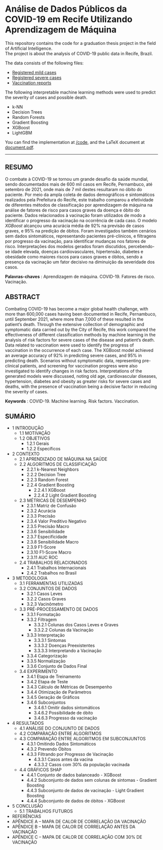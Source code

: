 # Análise de Dados Públicos da COVID-19 em Recife Utilizando Aprendizagem de Máquina

This repository contains the code for a graduation thesis project in the field of Artificial Intelligence.  
The project is about the analysis of COVID-19 public data in Recife, Brazil.  

The data consists of the following files:  
- [Registered mild cases](dados.recife.pe.gov.br/dataset/casos-leves-covid-19)  
- [Registered severe cases](dados.recife.pe.gov.br/dataset/casos-graves-covid-19)  
- [Vaccination reports](https://conectarecife.recife.pe.gov.br/vacinometro/)  

The following interpretable machine learning methods were used to predict the severity of cases and possible death.  
- k-NN  
- Decision Trees  
- Random Forests  
- Gradient Boosting  
- XGBoost  
- LightGBM  

You can find the implementation at [/code](code), and the LaTeX document at [document.pdf](document.pdf).


---

## RESUMO
O combate à COVID-19 se tornou um grande desafio da saúde mundial, sendo documentados mais de 600 mil casos em Recife, Pernambuco, até setembro de 2021, onde mais de 7 mil destes resultaram no óbito do paciente. Por meio da ampla coleta de dados demográficos e sintomáticos realizados pela Prefeitura do Recife, este trabalho comparou a efetividade de diferentes métodos de classificação por aprendizagem de máquina na análise de fatores de risco para casos graves da doença e óbito do paciente. Dados relacionados à vacinação foram utilizados de modo a identificar o progresso da vacinação na ocorrência de cada caso. O modelo _XGBoost_ alcançou uma acurácia média de 92% na previsão de casos graves, e 95% na predição de óbitos. Foram investigados também cenários sem dados sintomáticos, representando pacientes pré-clínicos, e filtragens por progresso da vacinação, para identificar mudanças nos fatores de risco. Interpretações dos modelos gerados foram discutidos, percebendo-se idade elevada, doenças cardiovasculares, hipertensão, diabetes e obesidade como maiores riscos para casos graves e óbitos, sendo a presença da vacinação um fator decisivo na diminuição da severidade dos casos.

**Palavras-chaves** : Aprendizagem de máquina. COVID-19. Fatores de risco. Vacinação.

## ABSTRACT

Combating COVID-19 has become a major global health challenge, with more than 600,000 cases having been documented in Recife, Pernambuco, until September 2021, where more than 7,000 of these resulted in the patient’s death. Through the extensive collection of demographic and symptomatic data carried out by the City of Recife, this work compared the effectiveness of different classification methods by machine learning in the analysis of risk factors for severe cases of the disease and patient’s death. Data related to vaccination were used to identify the progress of vaccination in the occurrence of each case. The XGBoost model achieved an average accuracy of 92% in predicting severe cases, and 95% in predicting death. Scenarios without symptomatic data, representing pre-clinical patients, and screening for vaccination progress were also investigated to identify changes in risk factors. Interpretations of the generated models were discussed, noting old age, cardiovascular diseases, hypertension, diabetes and obesity as greater risks for severe cases and deaths, with the presence of vaccination being a decisive factor in reducing the severity of cases.

**Keywords** : COVID-19. Machine learning. Risk factors. Vaccination.

## SUMÁRIO
- 1 INTRODUÇÃO 
   - 1.1 MOTIVAÇÃO
   - 1.2 OBJETIVOS
      - 1.2.1 Gerais
      - 1.2.2 Específicos
- 2 CONTEXTO
   - 2.1 APRENDIZADO DE MÁQUINA NA SAÚDE
   - 2.2 ALGORITMOS DE CLASSIFICAÇÃO
      - 2.2.1 k-Nearest Neighbors
      - 2.2.2 Decision Tree
      - 2.2.3 Random Forest
      - 2.2.4 Gradient Boosting
         - 2.2.4.1 XGBoost
         - 2.2.4.2 Light Gradient Boosting
   - 2.3 MÉTRICAS DE DESEMPENHO
      - 2.3.1 Matriz de Confusão
      - 2.3.2 Acurácia
      - 2.3.3 Precisão
      - 2.3.4 Valor Preditivo Negativo
      - 2.3.5 Precisão Macro
      - 2.3.6 Sensibilidade
      - 2.3.7 Especificidade
      - 2.3.8 Sensibilidade Macro
      - 2.3.9 F1-Score
      - 2.3.10 F1-Score Macro
      - 2.3.11 AUC ROC
   - 2.4 TRABALHOS RELACIONADOS
      - 2.4.1 Trabalhos Internacionais
      - 2.4.2 Trabalhos no Brasil
- 3 METODOLOGIA
   - 3.1 FERRAMENTAS UTILIZADAS
   - 3.2 CONJUNTOS DE DADOS
      - 3.2.1 Casos Leves
      - 3.2.2 Casos Graves
      - 3.2.3 Vacinômetro
   - 3.3 PRÉ-PROCESSAMENTO DE DADOS
      - 3.3.1 Formatação
      - 3.3.2 Filtragem
         - 3.3.2.1 Colunas dos Casos Leves e Graves
         - 3.3.2.2 Colunas da Vacinação
      - 3.3.3 Interpretação
         - 3.3.3.1 Sintomas
         - 3.3.3.2 Doenças Preexistentes
         - 3.3.3.3 Interpretando a Vacinação
      - 3.3.4 Categorização
      - 3.3.5 Normalização
      - 3.3.6 Conjunto de Dados Final
   - 3.4 EXPERIMENTO
      - 3.4.1 Etapa de Treinamento
      - 3.4.2 Etapa de Teste
      - 3.4.3 Cálculo de Métricas de Desempenho
      - 3.4.4 Otimização de Parâmetros
      - 3.4.5 Geração de Gráficos
      - 3.4.6 Subconjuntos
         - 3.4.6.1 Omitir dados sintomáticos
         - 3.4.6.2 Possibilidade de óbito
         - 3.4.6.3 Progresso da vacinação
- 4 RESULTADOS
   - 4.1 ANÁLISE DO CONJUNTO DE DADOS
   - 4.2 COMPARAÇÃO ENTRE ALGORITMOS
   - 4.3 COMPARAÇÃO ENTRE ALGORITMOS EM SUBCONJUNTOS
      - 4.3.1 Omitindo Dados Sintomáticos
      - 4.3.2 Prevendo Óbitos
      - 4.3.3 Filtrando por Progresso de Vacinação
         - 4.3.3.1 Casos antes da vacina
         - 4.3.3.2 Casos com 30% da população vacinada
   - 4.4 GRÁFICOS SHAP
      - 4.4.1 Conjunto de dados balanceado - XGBoost
      - 4.4.2 Subconjunto de dados sem colunas de sintomas - Gradient Boosting
      - 4.4.3 Subconjunto de dados de vacinação - Light Gradient Boosting
      - 4.4.4 Subconjunto de dados de óbitos - XGBoost
- 5 CONCLUSÃO
   - 5.1 TRABALHOS FUTUROS
- REFERÊNCIAS 
- APÊNDICE A – MAPA DE CALOR DE CORRELAÇÃO DA VACINAÇÃO 
- APÊNDICE B – MAPA DE CALOR DE CORRELAÇÃO ANTES DA VACINAÇÃO 
- APÊNDICE C – MAPA DE CALOR DE CORRELAÇÃO COM 30% DE VACINAÇÃO 